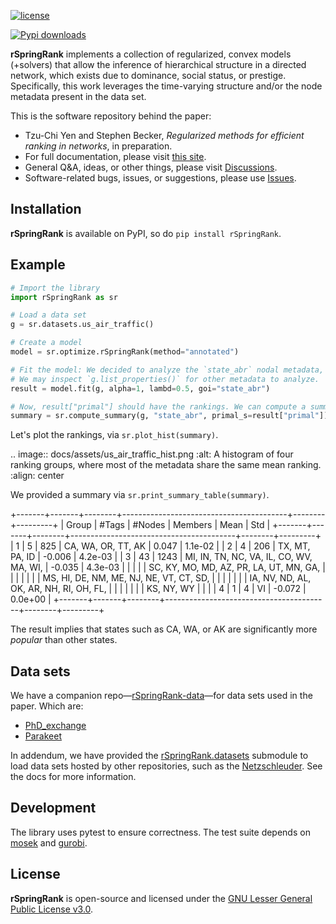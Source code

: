 [![license](https://img.shields.io/badge/license-LGPL-green.svg?style=flat)](https://github.com/junipertcy/rSpringRank/blob/main/LICENSE)

[![Pypi downloads](https://img.shields.io/pypi/dm/rSpringRank.svg?label=Pypi%20downloads)](https://pypi.org/project/rSpringRank/)

**rSpringRank** implements a collection of regularized, convex models (+solvers) that allow the inference of hierarchical structure in a directed network, which exists due to dominance, social status, or prestige. Specifically, this work leverages the time-varying structure and/or the node metadata present in the data set.

This is the software repository behind the paper:

* Tzu-Chi Yen and Stephen Becker, *Regularized methods for efficient ranking in networks*, in preparation.
* For full documentation, please visit [this site](https://docs.netscied.tw/rSpringRank/index.html).
* General Q&A, ideas, or other things, please visit [Discussions](https://github.com/junipertcy/rSpringRank/discussions).
* Software-related bugs, issues, or suggestions, please use [Issues](https://github.com/junipertcy/rSpringRank/issues).

## Installation

**rSpringRank** is available on PyPI, so do `pip install rSpringRank`.

## Example

```python
# Import the library
import rSpringRank as sr

# Load a data set
g = sr.datasets.us_air_traffic()

# Create a model
model = sr.optimize.rSpringRank(method="annotated")

# Fit the model: We decided to analyze the `state_abr` nodal metadata,
# We may inspect `g.list_properties()` for other metadata to analyze.
result = model.fit(g, alpha=1, lambd=0.5, goi="state_abr")

# Now, result["primal"] should have the rankings. We can compute a summary.
summary = sr.compute_summary(g, "state_abr", primal_s=result["primal"])
```

Let's plot the rankings, via `sr.plot_hist(summary)`.

.. image:: docs/assets/us_air_traffic_hist.png
   :alt: A histogram of four ranking groups, where most of the metadata share the same mean ranking.
   :align: center

We provided a summary via `sr.print_summary_table(summary)`.

+-------+-------+--------+-----------------------------------------+--------+---------+
| Group | #Tags | #Nodes | Members                                 |   Mean |     Std |
+-------+-------+--------+-----------------------------------------+--------+---------+
| 1     |     5 |    825 | CA, WA, OR, TT, AK                      |  0.047 | 1.1e-02 |
| 2     |     4 |    206 | TX, MT, PA, ID                          | -0.006 | 4.2e-03 |
| 3     |    43 |   1243 | MI, IN, TN, NC, VA, IL, CO, WV, MA, WI, | -0.035 | 4.3e-03 |
|       |       |        | SC, KY, MO, MD, AZ, PR, LA, UT, MN, GA, |        |         |
|       |       |        | MS, HI, DE, NM, ME, NJ, NE, VT, CT, SD, |        |         |
|       |       |        | IA, NV, ND, AL, OK, AR, NH, RI, OH, FL, |        |         |
|       |       |        | KS, NY, WY                              |        |         |
| 4     |     1 |      4 | VI                                      | -0.072 | 0.0e+00 |
+-------+-------+--------+-----------------------------------------+--------+---------+

The result implies that states such as CA, WA, or AK are significantly more *popular* than other states.

## Data sets

We have a companion repo—[rSpringRank-data](https://github.com/junipertcy/rSpringRank-data)—for data sets used in the paper. Which are:

* [PhD_exchange](https://github.com/junipertcy/rSpringRank-data/tree/main/PhD_exchange)
* [Parakeet](https://github.com/junipertcy/rSpringRank-data/tree/main/parakeet)

In addendum, we have provided the [rSpringRank.datasets](https://junipertcy.github.io/rSpringRank/datasets.html) submodule to load data sets hosted by other repositories, such as the [Netzschleuder](http://networkrepository.com/). See the docs for more information.

## Development

The library uses pytest to ensure correctness. The test suite depends on [mosek](https://www.mosek.com/) and [gurobi](https://www.gurobi.com/).

## License

**rSpringRank** is open-source and licensed under the [GNU Lesser General Public License v3.0](https://www.gnu.org/licenses/lgpl-3.0.en.html).
